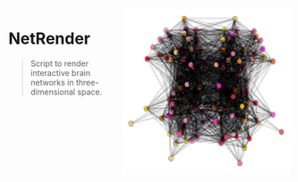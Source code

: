 <img src="icon.png" align="right" height="300" width="300" />

# NetRender
> Script to render interactive brain networks in three-dimensional space.
